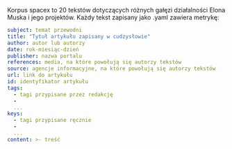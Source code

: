 

Korpus spacex to 20 tekstów dotyczących różnych gałęzi działalności Elona Muska i jego projektów. 
Każdy tekst zapisany jako .yaml zawiera metrykę: 

```yml
subject: temat przewodni
title: "Tytuł artykułu zapisany w cudzysłowie"
author: autor lub autorzy
date: rok-miesiąc-dzień
publisher: nazwa portalu
references: media, na które powołują się autorzy tekstów
source: agencje informacyjne, na które powołują się autorzy tekstów
url: link do artykułu
id: identyfikator artykułu 
tags:
  - tagi przypisane przez redakcję 
  -
  ...
keys:
  - tagi przypisane ręcznie
  -
  ...
content: >- treść
```
